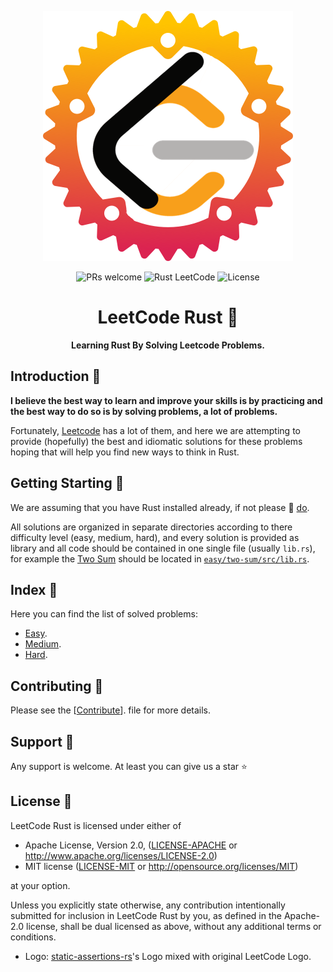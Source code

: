 <p align="center"><img src="./assets/logo/leetcode-rs.png"/></p>
<p align="center">
    <img src="https://camo.githubusercontent.com/a34cfbf37ba6848362bf2bee0f3915c2e38b1cc1/68747470733a2f2f696d672e736869656c64732e696f2f62616467652f5052732d77656c636f6d652d627269676874677265656e2e7376673f7374796c653d666c61742d737175617265" alt="PRs welcome"/>
    <img src="https://img.shields.io/badge/rust-leetcode-yellow" alt="Rust LeetCode"/>
    <img src="https://img.shields.io/badge/license-MIT%2FApache--2.0-blue.svg" alt="License"/>

</p>
<h1 align="center">LeetCode Rust 🦀</h1>

<p align="center" style="font-weight:bold;">Learning Rust By Solving Leetcode Problems.</p>

## Introduction 💭

**I believe the best way to learn and improve your skills is by practicing and the best way to do so is by solving problems, a lot of problems.**

Fortunately, [Leetcode](https://leetcode.com) has a lot of them, and here we are attempting to provide (hopefully) the best and idiomatic solutions for these problems hoping that will help you find new ways to think in Rust.

## Getting Starting 🙋

We are assuming that you have Rust installed already, if not please 💁 [do](https://doc.rust-lang.org/book/ch01-01-installation.html).

All solutions are organized in separate directories according to there difficulty level (easy, medium, hard), and every solution is provided as library and all code should be contained in one single file (usually `lib.rs`), for example the [Two Sum](https://leetcode.com/problems/two-sum/) should be located in [`easy/two-sum/src/lib.rs`](easy/two-sum/src/lib.rs).

## Index 📑

Here you can find the list of solved problems:

- [Easy](easy/README.md).
- [Medium](medium/README.md).
- [Hard](hard/README.md).

## Contributing 👋

Please see the [[Contribute](CONTRIBUTING.md)]. file for more details.

## Support 🎁

Any support is welcome. At least you can give us a star :star:

## License 📕

LeetCode Rust is licensed under either of

- Apache License, Version 2.0, ([LICENSE-APACHE](LICENSE-APACHE) or
  http://www.apache.org/licenses/LICENSE-2.0)
- MIT license ([LICENSE-MIT](LICENSE-MIT) or
  http://opensource.org/licenses/MIT)

at your option.

Unless you explicitly state otherwise, any contribution intentionally submitted
for inclusion in LeetCode Rust by you, as defined in the Apache-2.0 license, shall be
dual licensed as above, without any additional terms or conditions.

- Logo: [static-assertions-rs](https://github.com/nvzqz/static-assertions-rs)'s Logo mixed with original LeetCode Logo.
